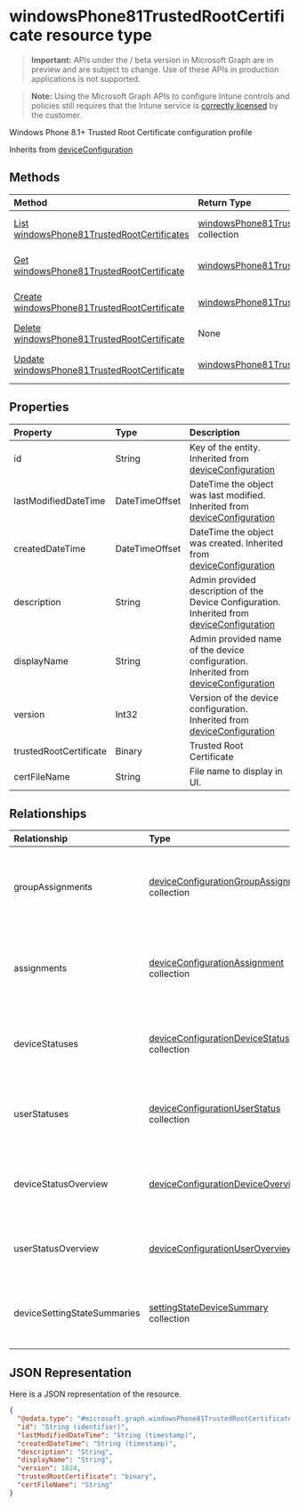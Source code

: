 ﻿# windowsPhone81TrustedRootCertificate resource type

> **Important:** APIs under the / beta version in Microsoft Graph are in preview and are subject to change. Use of these APIs in production applications is not supported.

> **Note:** Using the Microsoft Graph APIs to configure Intune controls and policies still requires that the Intune service is [correctly licensed](https://go.microsoft.com/fwlink/?linkid=839381) by the customer.

Windows Phone 8.1+ Trusted Root Certificate configuration profile

Inherits from [deviceConfiguration](../resources/intune_deviceconfig_deviceconfiguration.md)

## Methods
|Method|Return Type|Description|
|:---|:---|:---|
|[List windowsPhone81TrustedRootCertificates](../api/intune_deviceconfig_windowsphone81trustedrootcertificate_list.md)|[windowsPhone81TrustedRootCertificate](../resources/intune_deviceconfig_windowsphone81trustedrootcertificate.md) collection|List properties and relationships of the [windowsPhone81TrustedRootCertificate](../resources/intune_deviceconfig_windowsphone81trustedrootcertificate.md) objects.|
|[Get windowsPhone81TrustedRootCertificate](../api/intune_deviceconfig_windowsphone81trustedrootcertificate_get.md)|[windowsPhone81TrustedRootCertificate](../resources/intune_deviceconfig_windowsphone81trustedrootcertificate.md)|Read properties and relationships of the [windowsPhone81TrustedRootCertificate](../resources/intune_deviceconfig_windowsphone81trustedrootcertificate.md) object.|
|[Create windowsPhone81TrustedRootCertificate](../api/intune_deviceconfig_windowsphone81trustedrootcertificate_create.md)|[windowsPhone81TrustedRootCertificate](../resources/intune_deviceconfig_windowsphone81trustedrootcertificate.md)|Create a new [windowsPhone81TrustedRootCertificate](../resources/intune_deviceconfig_windowsphone81trustedrootcertificate.md) object.|
|[Delete windowsPhone81TrustedRootCertificate](../api/intune_deviceconfig_windowsphone81trustedrootcertificate_delete.md)|None|Deletes a [windowsPhone81TrustedRootCertificate](../resources/intune_deviceconfig_windowsphone81trustedrootcertificate.md).|
|[Update windowsPhone81TrustedRootCertificate](../api/intune_deviceconfig_windowsphone81trustedrootcertificate_update.md)|[windowsPhone81TrustedRootCertificate](../resources/intune_deviceconfig_windowsphone81trustedrootcertificate.md)|Update the properties of a [windowsPhone81TrustedRootCertificate](../resources/intune_deviceconfig_windowsphone81trustedrootcertificate.md) object.|

## Properties
|Property|Type|Description|
|:---|:---|:---|
|id|String|Key of the entity. Inherited from [deviceConfiguration](../resources/intune_deviceconfig_deviceconfiguration.md)|
|lastModifiedDateTime|DateTimeOffset|DateTime the object was last modified. Inherited from [deviceConfiguration](../resources/intune_deviceconfig_deviceconfiguration.md)|
|createdDateTime|DateTimeOffset|DateTime the object was created. Inherited from [deviceConfiguration](../resources/intune_deviceconfig_deviceconfiguration.md)|
|description|String|Admin provided description of the Device Configuration. Inherited from [deviceConfiguration](../resources/intune_deviceconfig_deviceconfiguration.md)|
|displayName|String|Admin provided name of the device configuration. Inherited from [deviceConfiguration](../resources/intune_deviceconfig_deviceconfiguration.md)|
|version|Int32|Version of the device configuration. Inherited from [deviceConfiguration](../resources/intune_deviceconfig_deviceconfiguration.md)|
|trustedRootCertificate|Binary|Trusted Root Certificate|
|certFileName|String|File name to display in UI.|

## Relationships
|Relationship|Type|Description|
|:---|:---|:---|
|groupAssignments|[deviceConfigurationGroupAssignment](../resources/intune_deviceconfig_deviceconfigurationgroupassignment.md) collection|The list of group assignments for the device configuration profile. Inherited from [deviceConfiguration](../resources/intune_deviceconfig_deviceconfiguration.md)|
|assignments|[deviceConfigurationAssignment](../resources/intune_deviceconfig_deviceconfigurationassignment.md) collection|The list of assignments for the device configuration profile. Inherited from [deviceConfiguration](../resources/intune_deviceconfig_deviceconfiguration.md)|
|deviceStatuses|[deviceConfigurationDeviceStatus](../resources/intune_deviceconfig_deviceconfigurationdevicestatus.md) collection|Device configuration installation status by device. Inherited from [deviceConfiguration](../resources/intune_deviceconfig_deviceconfiguration.md)|
|userStatuses|[deviceConfigurationUserStatus](../resources/intune_deviceconfig_deviceconfigurationuserstatus.md) collection|Device configuration installation status by user. Inherited from [deviceConfiguration](../resources/intune_deviceconfig_deviceconfiguration.md)|
|deviceStatusOverview|[deviceConfigurationDeviceOverview](../resources/intune_deviceconfig_deviceconfigurationdeviceoverview.md)|Device Configuration devices status overview Inherited from [deviceConfiguration](../resources/intune_deviceconfig_deviceconfiguration.md)|
|userStatusOverview|[deviceConfigurationUserOverview](../resources/intune_deviceconfig_deviceconfigurationuseroverview.md)|Device Configuration users status overview Inherited from [deviceConfiguration](../resources/intune_deviceconfig_deviceconfiguration.md)|
|deviceSettingStateSummaries|[settingStateDeviceSummary](../resources/intune_deviceconfig_settingstatedevicesummary.md) collection|Device Configuration Setting State Device Summary Inherited from [deviceConfiguration](../resources/intune_deviceconfig_deviceconfiguration.md)|

## JSON Representation
Here is a JSON representation of the resource.
<!-- {
  "blockType": "resource",
  "keyProperty": "id",
  "@odata.type": "microsoft.graph.windowsPhone81TrustedRootCertificate"
}
-->
``` json
{
  "@odata.type": "#microsoft.graph.windowsPhone81TrustedRootCertificate",
  "id": "String (identifier)",
  "lastModifiedDateTime": "String (timestamp)",
  "createdDateTime": "String (timestamp)",
  "description": "String",
  "displayName": "String",
  "version": 1024,
  "trustedRootCertificate": "binary",
  "certFileName": "String"
}
```






